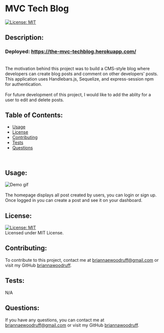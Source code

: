   # MVC Tech Blog
  [![License: MIT](https://img.shields.io/badge/License-MIT-yellow.svg)](https://opensource.org/licenses/MIT)

  ## Description:
  ### Deployed: https://the-mvc-techblog.herokuapp.com/ <br /><br /> 
  The motivation behind this project was to build a CMS-style blog where developers can create blog posts and comment on other developers' posts. This application uses Handlebars.js, Sequelize, and express-session npm for authentication. <br /><br />  For future development of this project, I would like to add the ablity for a user to edit and delete posts.
  <br />

  ## Table of Contents:
  * [Usage](#usage)
  * [License](#license)
  * [Contributing](#contributing)
  * [Tests](#tests)
  * [Questions](#questions)
  <br />
  
  ## Usage:
  ![Demo gif](public/media/TechBlog.gif) <br />  <br /> The homepage displays all post created by users, you can login or sign up. Once logged in you can create a post and see it on your dashboard.

  ## License: 
  [![License: MIT](https://img.shields.io/badge/License-MIT-yellow.svg)](https://opensource.org/licenses/MIT)
  <br />
  Licensed under MIT License.
  <br />

  ## Contributing:
  To contribute to this project, contact me at 
  briannaewoodruff@gmail.com or visit my GitHub [briannawoodruff](https://github.com/briannawoodruff).
  <br />

  ## Tests:
  N/A
  <br />
  
  ## Questions:
  If you have any questions, you can contact me at briannaewoodruff@gmail.com or visit my GitHub [briannawoodruff](https://github.com/briannawoodruff).